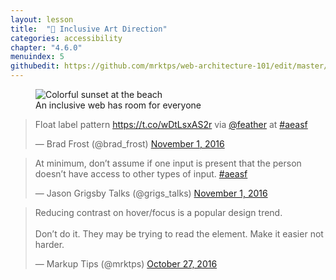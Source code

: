 ```yaml
---
layout: lesson
title:  "👥 Inclusive Art Direction"
categories: accessibility 
chapter: "4.6.0"
menuindex: 5
githubedit: https://github.com/mrktps/web-architecture-101/edit/master/_unit_4/inclusive-art-direction.markdown
---
```


<figure>
  <picture>
   <source srcset="{{ site.baseurl }}/assets/images/landscape/tndvfkxkbho-igor-kasalovic-1600.jpg" media="(min-width: 724px)" />
   <img src="{{ site.baseurl }}/assets/images/landscape/tndvfkxkbho-igor-kasalovic-800.jpg" alt="Colorful sunset at the beach" />
  </picture>
  <figcaption>An inclusive web has room for everyone</figcaption>
</figure>

<blockquote class="twitter-tweet" data-lang="en"><p lang="en" dir="ltr">Float label pattern <a href="https://t.co/wDtLsxAS2r">https://t.co/wDtLsxAS2r</a> via <a href="https://twitter.com/feather">@feather</a> at <a href="https://twitter.com/hashtag/aeasf?src=hash">#aeasf</a></p>&mdash; Brad Frost (@brad_frost) <a href="https://twitter.com/brad_frost/status/793575128890085376">November 1, 2016</a></blockquote> 

<blockquote class="twitter-tweet" data-lang="en"><p lang="en" dir="ltr">At minimum, don’t assume if one input is present that the person doesn’t have access to other types of input. <a href="https://twitter.com/hashtag/aeasf?src=hash">#aeasf</a></p>&mdash; Jason Grigsby Talks (@grigs_talks) <a href="https://twitter.com/grigs_talks/status/793529253337833473">November 1, 2016</a></blockquote> 



<blockquote class="twitter-tweet" data-lang="en"><p lang="en" dir="ltr">Reducing contrast on hover/focus is a popular design trend.<br /><br />Don’t do it. They may be trying to read the element. Make it easier not harder.</p>&mdash; Markup Tips (@mrktps) <a href="https://twitter.com/mrktps/status/791618317828124673">October 27, 2016</a></blockquote> 